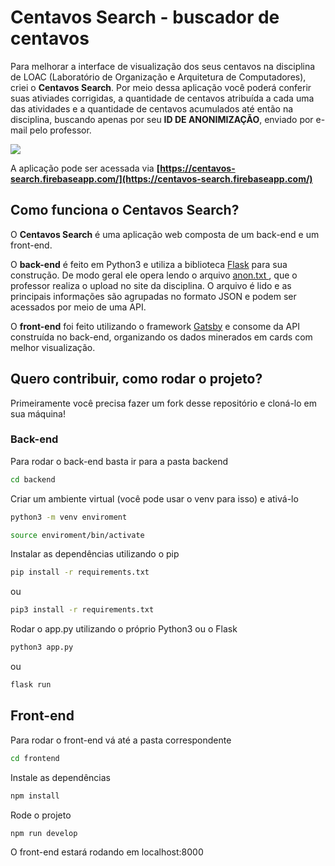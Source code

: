 # Centavos Search -  buscador de centavos 

Para melhorar a interface de visualização dos seus centavos na disciplina de LOAC (Laboratório de Organização e Arquitetura de Computadores), criei o **Centavos Search**. Por meio dessa aplicação você poderá conferir suas ativiades corrigidas, a quantidade de centavos atribuída a cada uma das atividades e a quantidade de centavos acumulados até então na disciplina, buscando apenas por seu **ID DE ANONIMIZAÇÃO**, enviado por e-mail pelo professor.

<img align="center" src="https://images.vexels.com/media/users/3/145757/isolated/lists/73090e43d4f8b3a6f9b3f05852adfed4-lupa-de-dinheiro.png"/>

A aplicação pode ser acessada via **[https://centavos-search.firebaseapp.com/](https://centavos-search.firebaseapp.com/)**

## Como funciona o Centavos Search?

O **Centavos Search** é uma aplicação web composta de um back-end e um front-end.

O **back-end** é feito em Python3 e utiliza a biblioteca [Flask](https://flask.palletsprojects.com/en/2.0.x/) para sua construção. De modo geral ele opera lendo o arquivo [anon.txt ](http://lad.ufcg.edu.br/loac/uploads/OAC/anon.txt), que o professor realiza o upload no site da disciplina. O arquivo é lido e as principais informações são agrupadas no formato JSON e podem ser acessados por meio de uma API.

O **front-end** foi feito utilizando o framework [Gatsby](gatsbyjs.com/) e consome da API construída no back-end, organizando os dados minerados em cards com melhor visualização. 

## Quero contribuir, como rodar o projeto?

Primeiramente você precisa fazer um fork desse repositório e cloná-lo em sua máquina!

### Back-end 
Para rodar o back-end  basta ir para a pasta backend 
```bash
cd backend
```
Criar um ambiente virtual (você pode usar o venv para isso) e ativá-lo
```bash
python3 -m venv enviroment
```
```bash
source enviroment/bin/activate
```
Instalar as dependências utilizando o pip
```bash
pip install -r requirements.txt
```
ou
```bash
pip3 install -r requirements.txt
```
Rodar o app.py utilizando o próprio Python3 ou o Flask
```bash
python3 app.py
```
ou
```bash
flask run
```

## Front-end
Para rodar o front-end vá até a pasta correspondente
```bash
cd frontend
```
Instale as dependências 
```bash
npm install
```
Rode o projeto
```bash
npm run develop
```
O front-end estará rodando em localhost:8000
